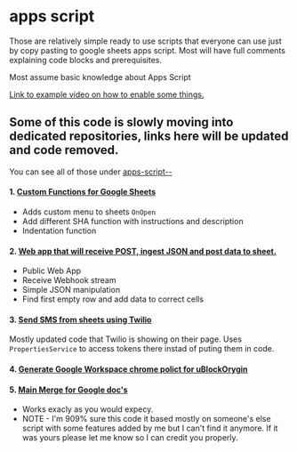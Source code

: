 # apps script
Those are relatively simple ready to use scripts that everyone can use just by copy pasting to google sheets apps script.
Most will have full comments explaining code blocks and prerequisites.

Most assume basic knowledge about Apps Script

[Link to example video on how to enable some things.](https://www.youtube.com/watch?v=tJ4_w2596KI)


## Some of this code is slowly moving into dedicated repositories, links here will be updated and code removed.
You can see all of those under [apps-script--](https://github.com/Landsil?tab=repositories&q=apps_script--)


#### 1. [Custom Functions for Google Sheets](https://github.com/Landsil/apps_script/blob/master/custom_functions.gs)
 - Adds custom menu to sheets `OnOpen`
 - Add different SHA function with instructions and description
 - Indentation function

#### 2. [Web app that will receive POST, ingest JSON and post data to sheet.](https://github.com/Landsil/apps_script/blob/master/ingest_JSON_post.gs)
 - Public Web App
 - Receive Webhook stream
 - Simple JSON manipulation
 - Find first empty row and add data to correct cells
 
 #### 3. [Send SMS from sheets using Twilio](https://github.com/Landsil/apps_script/blob/master/twilio_api.gs)
Mostly updated code that Twilio is showing on their page.
Uses `PropertiesService` to access tokens there instad of puting them in code.

 #### 4. [Generate Google Workspace chrome polict for uBlockOrygin](https://github.com/Landsil/apps_script--other/blob/master/uBlockOrigin.gs)

 #### 5. [Main Merge for Google doc's](https://github.com/Landsil/apps_script--other/blob/master/mail_merge.gs)
 - Works exacly as you would expecy.
 - NOTE - I'm 909% sure this code it based mostly on someone's else script with some features added by me but I can't find it anymore. If it was yours please let me know so I can credit you properly.
